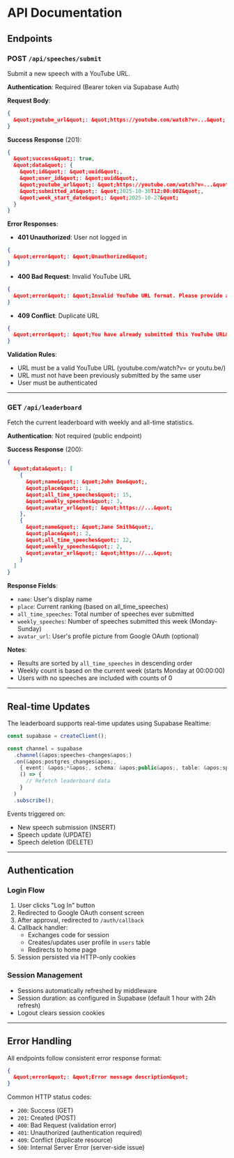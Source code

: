 # API Documentation

## Endpoints

### POST `/api/speeches/submit`

Submit a new speech with a YouTube URL.

**Authentication**: Required (Bearer token via Supabase Auth)

**Request Body**:
```json
{
  &quot;youtube_url&quot;: &quot;https://youtube.com/watch?v=...&quot;
}
```

**Success Response** (201):
```json
{
  &quot;success&quot;: true,
  &quot;data&quot;: {
    &quot;id&quot;: &quot;uuid&quot;,
    &quot;user_id&quot;: &quot;uuid&quot;,
    &quot;youtube_url&quot;: &quot;https://youtube.com/watch?v=...&quot;,
    &quot;submitted_at&quot;: &quot;2025-10-30T12:00:00Z&quot;,
    &quot;week_start_date&quot;: &quot;2025-10-27&quot;
  }
}
```

**Error Responses**:

- **401 Unauthorized**: User not logged in
```json
{
  &quot;error&quot;: &quot;Unauthorized&quot;
}
```

- **400 Bad Request**: Invalid YouTube URL
```json
{
  &quot;error&quot;: &quot;Invalid YouTube URL format. Please provide a valid YouTube link.&quot;
}
```

- **409 Conflict**: Duplicate URL
```json
{
  &quot;error&quot;: &quot;You have already submitted this YouTube URL&quot;
}
```

**Validation Rules**:
- URL must be a valid YouTube URL (youtube.com/watch?v= or youtu.be/)
- URL must not have been previously submitted by the same user
- User must be authenticated

---

### GET `/api/leaderboard`

Fetch the current leaderboard with weekly and all-time statistics.

**Authentication**: Not required (public endpoint)

**Success Response** (200):
```json
{
  &quot;data&quot;: [
    {
      &quot;name&quot;: &quot;John Doe&quot;,
      &quot;place&quot;: 1,
      &quot;all_time_speeches&quot;: 15,
      &quot;weekly_speeches&quot;: 3,
      &quot;avatar_url&quot;: &quot;https://...&quot;
    },
    {
      &quot;name&quot;: &quot;Jane Smith&quot;,
      &quot;place&quot;: 2,
      &quot;all_time_speeches&quot;: 12,
      &quot;weekly_speeches&quot;: 2,
      &quot;avatar_url&quot;: &quot;https://...&quot;
    }
  ]
}
```

**Response Fields**:
- `name`: User&apos;s display name
- `place`: Current ranking (based on all_time_speeches)
- `all_time_speeches`: Total number of speeches ever submitted
- `weekly_speeches`: Number of speeches submitted this week (Monday-Sunday)
- `avatar_url`: User&apos;s profile picture from Google OAuth (optional)

**Notes**:
- Results are sorted by `all_time_speeches` in descending order
- Weekly count is based on the current week (starts Monday at 00:00:00)
- Users with no speeches are included with counts of 0

---

## Real-time Updates

The leaderboard supports real-time updates using Supabase Realtime:

```typescript
const supabase = createClient();

const channel = supabase
  .channel(&apos;speeches-changes&apos;)
  .on(&apos;postgres_changes&apos;, 
    { event: &apos;*&apos;, schema: &apos;public&apos;, table: &apos;speeches&apos; }, 
    () => {
      // Refetch leaderboard data
    }
  )
  .subscribe();
```

Events triggered on:
- New speech submission (INSERT)
- Speech update (UPDATE) 
- Speech deletion (DELETE)

---

## Authentication

### Login Flow

1. User clicks &quot;Log In&quot; button
2. Redirected to Google OAuth consent screen
3. After approval, redirected to `/auth/callback`
4. Callback handler:
   - Exchanges code for session
   - Creates/updates user profile in `users` table
   - Redirects to home page
5. Session persisted via HTTP-only cookies

### Session Management

- Sessions automatically refreshed by middleware
- Session duration: as configured in Supabase (default 1 hour with 24h refresh)
- Logout clears session cookies

---

## Error Handling

All endpoints follow consistent error response format:

```json
{
  &quot;error&quot;: &quot;Error message description&quot;
}
```

Common HTTP status codes:
- `200`: Success (GET)
- `201`: Created (POST)
- `400`: Bad Request (validation error)
- `401`: Unauthorized (authentication required)
- `409`: Conflict (duplicate resource)
- `500`: Internal Server Error (server-side issue)

